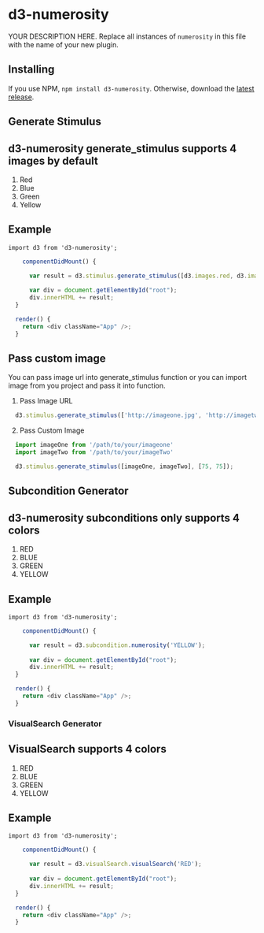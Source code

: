 # d3-numerosity

YOUR DESCRIPTION HERE. Replace all instances of `numerosity` in this file with the name of your new plugin.

## Installing

If you use NPM, `npm install d3-numerosity`. Otherwise, download the [latest release](https://github.com/d3/d3-numerosity/releases/latest).

## Generate Stimulus
## d3-numerosity generate_stimulus supports 4 images by default
1. Red
2. Blue
3. Green
4. Yellow

## Example

`import d3 from 'd3-numerosity';`

```javascript
    componentDidMount() {

      var result = d3.stimulus.generate_stimulus([d3.images.red, d3.images.green], [75, 75]);
      
      var div = document.getElementById("root");
      div.innerHTML += result;
  }

  render() {
    return <div className="App" />;
  }
```


## Pass custom image

You can pass image url into generate_stimulus function or you can import image from you project and pass it into function.

1. Pass Image URL
```javascript
  d3.stimulus.generate_stimulus(['http://imageone.jpg', 'http://imagetwo.jpg'], [75, 75]);
```

2. Pass Custom Image

```javascript
  import imageOne from '/path/to/your/imageone'
  import imageTwo from '/path/to/your/imageTwo'

  d3.stimulus.generate_stimulus([imageOne, imageTwo], [75, 75]);

```


## Subcondition Generator
## d3-numerosity subconditions only supports 4 colors
1. RED
2. BLUE
3. GREEN
4. YELLOW

## Example

`import d3 from 'd3-numerosity';`

```javascript
    componentDidMount() {

      var result = d3.subcondition.numerosity('YELLOW');
      
      var div = document.getElementById("root");
      div.innerHTML += result;
  }

  render() {
    return <div className="App" />;
  }

```

### VisualSearch Generator

## VisualSearch supports 4 colors
1. RED
2. BLUE
3. GREEN
4. YELLOW

## Example

`import d3 from 'd3-numerosity';`

```javascript
    componentDidMount() {

      var result = d3.visualSearch.visualSearch('RED');
      
      var div = document.getElementById("root");
      div.innerHTML += result;
  }

  render() {
    return <div className="App" />;
  }

```


<!-- YOUR API DOCUMENTATION HERE. Use bold for symbols (such as constructor and method names) and italics for instances. See the other D3 modules for examples.

<a href="#numerosity" name="numerosity">#</a> <b>numerosity</b>()

Computes the answer to the ultimate question of life, the universe, and everything. -->
